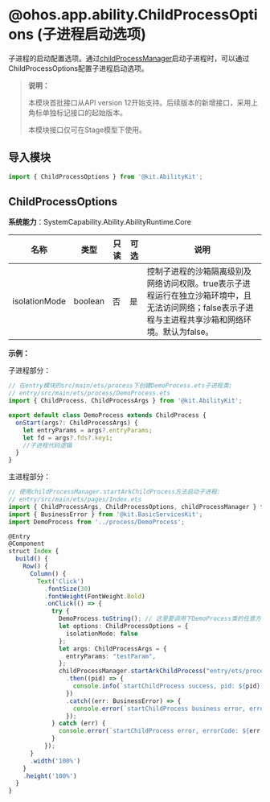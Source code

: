 # @ohos.app.ability.ChildProcessOptions (子进程启动选项)

<!--Kit: Ability Kit-->
<!--Subsystem: Ability-->
<!--Owner: @SKY2001-->
<!--SE: @jsjzju-->
<!--TSE: @lixueqing513-->

子进程的启动配置选项。通过[childProcessManager](js-apis-app-ability-childProcessManager.md)启动子进程时，可以通过ChildProcessOptions配置子进程启动选项。

> **说明：**
> 
> 本模块首批接口从API version 12开始支持。后续版本的新增接口，采用上角标单独标记接口的起始版本。
> 
> 本模块接口仅可在Stage模型下使用。

## 导入模块

```ts
import { ChildProcessOptions } from '@kit.AbilityKit';
```

## ChildProcessOptions

**系统能力**：SystemCapability.Ability.AbilityRuntime.Core

| 名称        | 类型      | 只读 | 可选 | 说明                                                               |
| ----------- | --------- | ---- | ----- | ----------------------------------------------- |
| isolationMode | boolean | 否 | 是 | 控制子进程的沙箱隔离级别及网络访问权限。true表示子进程运行在独立沙箱环境中，且无法访问网络；false表示子进程与主进程共享沙箱和网络环境。默认为false。|

**示例：**

子进程部分：

```ts
// 在entry模块的src/main/ets/process下创建DemoProcess.ets子进程类:
// entry/src/main/ets/process/DemoProcess.ets
import { ChildProcess, ChildProcessArgs } from '@kit.AbilityKit';

export default class DemoProcess extends ChildProcess {
  onStart(args?: ChildProcessArgs) {
    let entryParams = args?.entryParams;
    let fd = args?.fds?.key1;
    //子进程代码逻辑
  }
}
```

主进程部分：

```ts
// 使用childProcessManager.startArkChildProcess方法启动子进程:
// entry/src/main/ets/pages/Index.ets
import { ChildProcessArgs, ChildProcessOptions, childProcessManager } from '@kit.AbilityKit';
import { BusinessError } from '@kit.BasicServicesKit';
import DemoProcess from '../process/DemoProcess';

@Entry
@Component
struct Index {
  build() {
    Row() {
      Column() {
        Text('Click')
          .fontSize(30)
          .fontWeight(FontWeight.Bold)
          .onClick(() => {
            try {
              DemoProcess.toString(); // 这里要调用下DemoProcess类的任意方法，防止没有引用到而被构建工具优化掉
              let options: ChildProcessOptions = {
                isolationMode: false
              };
              let args: ChildProcessArgs = {
                entryParams: "testParam",
              };
              childProcessManager.startArkChildProcess("entry/ets/process/DemoProcess.ets", args, options)
                .then((pid) => {
                  console.info(`startChildProcess success, pid: ${pid}`);
                })
                .catch((err: BusinessError) => {
                  console.error(`startChildProcess business error, errorCode: ${err.code}, errorMsg:${err.message}`);
                });
            } catch (err) {
              console.error(`startChildProcess error, errorCode: ${err.code}, errorMsg:${err.message}`);
            }
          });
      }
      .width('100%')
    }
    .height('100%')
  }
}
```
